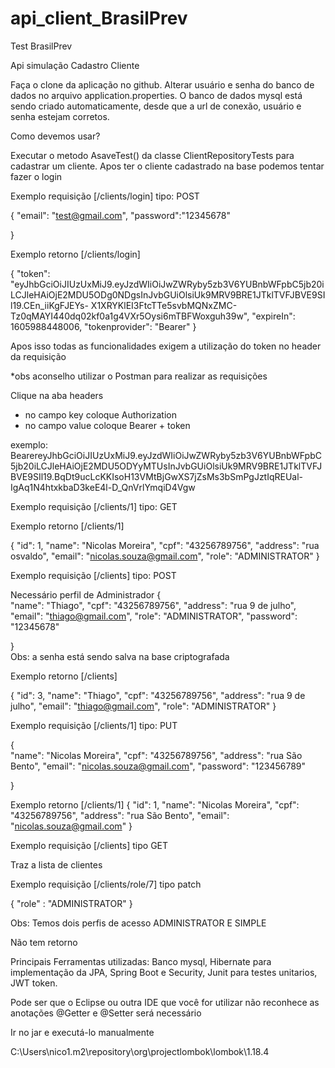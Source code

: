 # api_client_BrasilPrev
Test BrasilPrev


Api simulação Cadastro Cliente

Faça o clone da aplicação no github.
Alterar usuário e senha do banco de dados no arquivo application.properties.
O banco de dados mysql está sendo criado automaticamente, desde que a url de conexão, usuário e senha estejam corretos.

Como devemos usar? 

Executar o metodo AsaveTest() da classe ClientRepositoryTests para cadastrar um cliente.
Apos ter o cliente cadastrado na base podemos tentar fazer o login 

 
Exemplo requisição [/clients/login] tipo: POST

{
    "email": "test@gmail.com",
    "password":"12345678"

}

Exemplo retorno [/clients/login]   

{
    "token": "eyJhbGciOiJIUzUxMiJ9.eyJzdWIiOiJwZWRyby5zb3V6YUBnbWFpbC5jb20iLCJleHAiOjE2MDU5ODg0NDgsInJvbGUiOlsiUk9MRV9BRE1JTklTVFJBVE9SIl19.CEn_iiKgFJEYs-	X1XRYKlEI3FtcTTe5svbMQNxZMC-Tz0qMAYI440dq02kf0a1g4VXr5Oysi6mTBFWoxguh39w",
    "expireIn": 1605988448006,
    "tokenprovider": "Bearer"
}


Apos isso todas as funcionalidades exigem a utilização do token no header da requisição 

*obs aconselho utilizar o Postman para realizar as requisições

Clique na aba headers

- no campo key coloque Authorization
- no campo value coloque Bearer + token 

exemplo: BearereyJhbGciOiJIUzUxMiJ9.eyJzdWIiOiJwZWRyby5zb3V6YUBnbWFpbC5jb20iLCJleHAiOjE2MDU5ODYyMTUsInJvbGUiOlsiUk9MRV9BRE1JTklTVFJBVE9SIl19.BqDt9ucLcKKIsoH13VMtBjGwXS7jZsMs3bSmPgJztIqREUal-IgAq1N4htxkbaD3keE4l-D_QnVrlYmqiD4Vgw




Exemplo requisição [/clients/1] tipo: GET

Exemplo retorno [/clients/1] 

{
    "id": 1,
    "name": "Nicolas Moreira",
    "cpf": "43256789756",
    "address": "rua osvaldo",
    "email": "nicolas.souza@gmail.com",
    "role": "ADMINISTRATOR"
}



Exemplo requisição [/clients] tipo: POST 

Necessário perfil de Administrador
{   
    "name": "Thiago",
    "cpf": "43256789756",
    "address": "rua 9 de julho",
    "email": "thiago@gmail.com",
    "role": "ADMINISTRATOR",
    "password": "12345678"
	
}   
Obs: a senha está sendo salva na base criptografada

Exemplo retorno [/clients] 

{
    "id": 3,
    "name": "Thiago",
    "cpf": "43256789756",
    "address": "rua 9 de julho",
    "email": "thiago@gmail.com",
    "role": "ADMINISTRATOR"
}


Exemplo requisição [/clients/1] tipo: PUT

{   
    "name": "Nicolas Moreira",
    "cpf": "43256789756",
    "address": "rua São Bento",
    "email": "nicolas.souza@gmail.com",
    "password": "123456789"
	
}

Exemplo retorno [/clients/1] 
{
    "id": 1,
    "name": "Nicolas Moreira",
    "cpf": "43256789756",
    "address": "rua São Bento",
    "email": "nicolas.souza@gmail.com"
}

Exemplo requisição [/clients] tipo GET 

Traz a lista de clientes 



Exemplo requisição [/clients/role/7] tipo patch 

{
    "role" : "ADMINISTRATOR"
}

Obs: Temos dois perfis de acesso ADMINISTRATOR E SIMPLE

Não tem retorno 



Principais Ferramentas utilizadas: Banco mysql, Hibernate para implementação da JPA, Spring Boot e Security, Junit para testes unitarios, JWT token. 

Pode ser que o Eclipse ou outra IDE que você for utilizar não reconhece as anotações @Getter e @Setter será necessário 

Ir no jar e executá-lo manualmente 

C:\Users\nico1\.m2\repository\org\projectlombok\lombok\1.18.4

